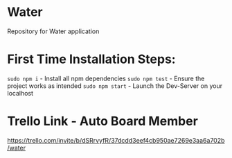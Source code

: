 # Water
Repository for Water application

# First Time Installation Steps:
`sudo npm i`        - Install all npm dependencies
`sudo npm test`     - Ensure the project works as intended
`sudo npm start`    - Launch the Dev-Server on your localhost

# Trello Link - Auto Board Member
https://trello.com/invite/b/dSRrvyfR/37dcdd3eef4cb950ae7269e3aa6a702b/water

